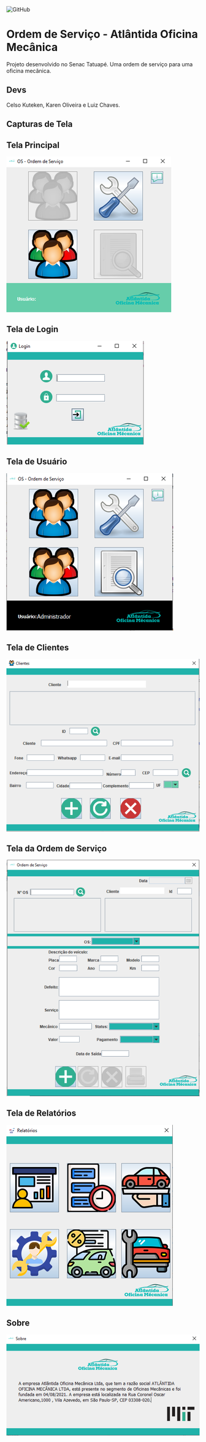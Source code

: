 ![GitHub](https://img.shields.io/github/license/karenoliveiraw/portfolio-java?style=for-the-badge)

# Ordem de Serviço - Atlântida Oficina Mecânica

Projeto desenvolvido no Senac Tatuapé. Uma ordem de serviço para uma oficina mecânica.

## Devs

Celso Kuteken, Karen Oliveira e Luiz Chaves.
## Capturas de Tela

## Tela Principal

![tela](https://github.com/karenoliveiraw/os-atlantida/blob/main/imgoficina/Main%20-%20Grupo%20atlantida.PNG)

## Tela de Login

![tela](https://github.com/karenoliveiraw/os-atlantida/blob/main/imgoficina/Login%20-%20Grupo%20atlantida.PNG)
## Tela de Usuário

![tela](https://github.com/karenoliveiraw/os-atlantida/blob/main/imgoficina/Usuarios%20-%20Grupo%20atlantida.PNG)
## Tela de Clientes
![tela](https://github.com/karenoliveiraw/os-atlantida/blob/main/imgoficina/Cliente%20-%20Grupo%20atlantida.PNG)
## Tela da Ordem de Serviço

![tela](https://github.com/karenoliveiraw/os-atlantida/blob/main/imgoficina/telaos.PNG)
## Tela de Relatórios

![tela](https://github.com/karenoliveiraw/os-atlantida/blob/main/imgoficina/telarel.PNG)

## Sobre
![tela](https://github.com/karenoliveiraw/os-atlantida/blob/main/imgoficina/Sobre%20-%20Grupo%20atlantida.PNG)
